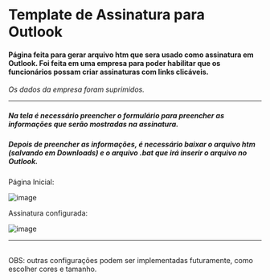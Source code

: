 # Template de Assinatura para Outlook

#### Página feita para gerar arquivo htm que sera usado como assinatura em Outlook. Foi feita em uma empresa para poder habilitar que os funcionários possam criar assinaturas com links clicáveis.
*Os dados da empresa foram suprimidos.*
<hr/>

##### Na tela é necessário preencher o formulário para preencher as informações que serão mostradas na assinatura.
##### Depois de preencher as informações, é necessário baixar o arquivo htm (salvando em Downloads) e o arquivo .bat que irá inserir o arquivo no Outlook.

Página Inicial:

![image](https://github.com/rednand/template-assinatura-automatica-outlook/assets/63618987/6f85ee15-f9e3-418f-b83d-4b098b827459)

Assinatura configurada: 

![image](https://github.com/rednand/template-assinatura-automatica-outlook/assets/63618987/10dc4424-0a44-49df-b6a6-8b3d62095d5c)

<hr/>
<br/>
OBS: outras configurações podem ser implementadas futuramente, como escolher cores e tamanho.
